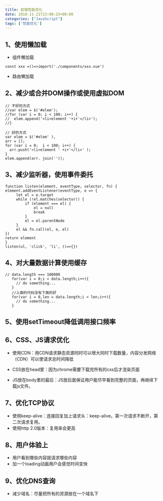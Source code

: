 ```yaml
---
title: 前端性能优化
date: 2018-11-21T23:00:23+08:00
categories: ["JavaScript"]
tags: ['性能优化']
---
```


## 1、使用懒加载

- 组件懒加载


```angular2
const xxx =()=>import('./components/xxx.vue')
```

- 路由懒加载

## 2、减少或合并DOM操作或使用虚拟DOM

```angular2
// 不好的方式
//var elem = $('#elem');
//for (var i = 0; i < 100; i++) {
//  elem.append('<li>element '+i+'</li>');
//}

// 好的方式
var elem = $('#elem' ),
arr = [];
for (var i = 0;  i < 100; i++) {
  arr.push('<li>element ' +i+'</li>' );
}
elem.append(arr. join(''));
```

## 3、减少监听器，使用事件委托

```angular2
function listen(element, eventType, selector, fn) {
element.addEventListener(eventType, e => {
     let el = e.target
     while (!el.matches(selector)) {
         if (element === el) {
             el = null
             break
         }
         el = el.parentNode
     }
     el && fn.call(el, e, el)
})
return element
} 
listen(ul, 'click', 'li', ()=>{})
```

## 4、对大量数据计算使用缓存

```angular2
// data.length === 100000
   for(var i = 0;i < data.length;i++){
     // do something...
   }
   //上面的代码没有下面的好
   for(var i = 0,len = data.length;i < len;i++){
     // do something...
   }
```

## 5、使用setTimeout降低调用接口频率

## 6、CSS、JS请求优化

- 使用CDN：用CDN请求静态资源同时可以增大同时下载数量，内容分发网络（CDN）可以使请求总时间降低
  
- CSS放在head里：因为chrome需要下载完所有的css后才渲染页面
  
- JS放在body里的最后：JS放后面保证用户能尽早看到完整的页面，再继续下载js文件。

## 7、优化TCP协议

- 使用keep-alive：连接回复加上请求头：keep-alive。第一次请求不断开，第二次请求复用。
- 使用http 2.0版本：复用率会更高

## 8、用户体验上

- 用户看到哪些内容就请求哪些内容
- 加一个loading动画用户会感觉时间变快

## 9、优化DNS查询

- 减少域名：尽量把所有的资源放在一个域名下
